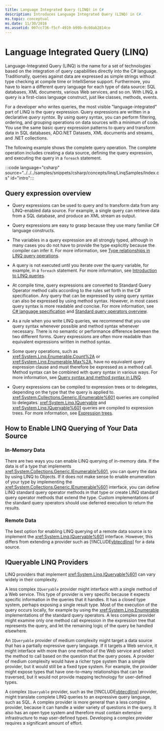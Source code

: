 ```yaml
---
title: Language Integrated Query (LINQ) in C#
description: Introduces Language Integrated Query (LINQ) in C#.
ms.topic: conceptual
ms.date: 11/30/2016
ms.assetid: 007cc736-f5cf-4919-b99b-0c00ab2814ce
---
```

# Language Integrated Query (LINQ)

Language-Integrated Query (LINQ) is the name for a set of technologies based on the integration of query capabilities directly into the C# language. Traditionally, queries against data are expressed as simple strings without type checking at compile time or IntelliSense support. Furthermore, you have to learn a different query language for each type of data source: SQL databases, XML documents, various Web services, and so on. With LINQ, a query is a first-class language construct, just like classes, methods, events.

For a developer who writes queries, the most visible "language-integrated" part of LINQ is the query expression. Query expressions are written in a declarative *query syntax*. By using query syntax, you can perform filtering, ordering, and grouping operations on data sources with a minimum of code. You use the same basic query expression patterns to query and transform data in SQL databases, ADO.NET Datasets, XML documents and streams, and .NET collections.

The following example shows the complete query operation. The complete operation includes creating a data source, defining the query expression, and executing the query in a `foreach` statement.

:::code language="csharp" source="../../../samples/snippets/csharp/concepts/linq/LinqSamples/Index.cs" id="intro":::

## Query expression overview

- Query expressions can be used to query and to transform data from any LINQ-enabled data source. For example, a single query can retrieve data from a SQL database, and produce an XML stream as output.

- Query expressions are easy to grasp because they use many familiar C# language constructs.

- The variables in a query expression are all strongly typed, although in many cases you do not have to provide the type explicitly because the compiler can infer it. For more information, see [Type relationships in LINQ query operations](../programming-guide/concepts/linq/type-relationships-in-linq-query-operations.md).

- A query is not executed until you iterate over the query variable, for example, in a `foreach` statement. For more information, see [Introduction to LINQ queries](../programming-guide/concepts/linq/introduction-to-linq-queries.md).

- At compile time, query expressions are converted to Standard Query Operator method calls according to the rules set forth in the C# specification. Any query that can be expressed by using query syntax can also be expressed by using method syntax. However, in most cases query syntax is more readable and concise. For more information, see [C# language specification](~/_csharpstandard/standard/expressions.md#1220-query-expressions) and [Standard query operators overview](../programming-guide/concepts/linq/standard-query-operators-overview.md).

- As a rule when you write LINQ queries, we recommend that you use query syntax whenever possible and method syntax whenever necessary. There is no semantic or performance difference between the two different forms. Query expressions are often more readable than equivalent expressions written in method syntax.

- Some query operations, such as <xref:System.Linq.Enumerable.Count%2A> or <xref:System.Linq.Enumerable.Max%2A>, have no equivalent query expression clause and must therefore be expressed as a method call. Method syntax can be combined with query syntax in various ways. For more information, see [Query syntax and method syntax in LINQ](../programming-guide/concepts/linq/query-syntax-and-method-syntax-in-linq.md).

- Query expressions can be compiled to expression trees or to delegates, depending on the type that the query is applied to. <xref:System.Collections.Generic.IEnumerable%601> queries are compiled to delegates. <xref:System.Linq.IQueryable> and <xref:System.Linq.IQueryable%601> queries are compiled to expression trees. For more information, see [Expression trees](/dotnet/csharp/advanced-topics/expression-trees).

## How to Enable LINQ Querying of Your Data Source  
  
### In-Memory Data  

 There are two ways you can enable LINQ querying of in-memory data. If the data is of a type that implements <xref:System.Collections.Generic.IEnumerable%601>, you can query the data by using LINQ to Objects. If it does not make sense to enable enumeration of your type by implementing the <xref:System.Collections.Generic.IEnumerable%601> interface, you can define LINQ standard query operator methods in that type or create LINQ standard query operator methods that extend the type. Custom implementations of the standard query operators should use deferred execution to return the results.  
  
### Remote Data  

 The best option for enabling LINQ querying of a remote data source is to implement the <xref:System.Linq.IQueryable%601> interface. However, this differs from extending a provider such as [!INCLUDE[vbtecdlinq](~/includes/vbtecdlinq-md.md)] for a data source.
  
## IQueryable LINQ Providers  

 LINQ providers that implement <xref:System.Linq.IQueryable%601> can vary widely in their complexity.
  
 A less complex `IQueryable` provider might interface with a single method of a Web service. This type of provider is very specific because it expects specific information in the queries that it handles. It has a closed type system, perhaps exposing a single result type. Most of the execution of the query occurs locally, for example by using the <xref:System.Linq.Enumerable> implementations of the standard query operators. A less complex provider might examine only one method call expression in the expression tree that represents the query, and let the remaining logic of the query be handled elsewhere.  
  
 An `IQueryable` provider of medium complexity might target a data source that has a partially expressive query language. If it targets a Web service, it might interface with more than one method of the Web service and select the method to call based on the question that the query poses. A provider of medium complexity would have a richer type system than a simple provider, but it would still be a fixed type system. For example, the provider might expose types that have one-to-many relationships that can be traversed, but it would not provide mapping technology for user-defined types.  
  
 A complex `IQueryable` provider, such as the [!INCLUDE[vbtecdlinq](~/includes/vbtecdlinq-md.md)] provider, might translate complete LINQ queries to an expressive query language, such as SQL. A complex provider is more general than a less complex provider, because it can handle a wider variety of questions in the query. It also has an open type system and therefore must contain extensive infrastructure to map user-defined types. Developing a complex provider requires a significant amount of effort.  
  